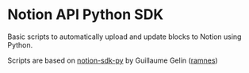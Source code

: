 # Notion API Python SDK
Basic scripts to automatically upload and update blocks to Notion using Python.

Scripts are based on [notion-sdk-py](https://github.com/ramnes/notion-sdk-py) by Guillaume Gelin ([ramnes](https://github.com/ramnes))
